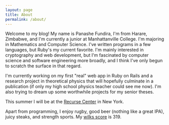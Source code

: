 ```yaml
---
layout: page
title: About
permalink: /about/
---
```


Welcome to my blog! My name is Panashe Fundira, I'm from Harare, Zimbabwe, and
I'm currently a junior at Manhattanville College. I'm majoring in
Mathematics and Computer Science. I've written programs in a few languages, but
Ruby's my current favorite. I'm mainly interested in cryptography and web
development, but I'm fascinated by computer science and software engineering
more broadly, and I think I've only begun to scratch the surface in that regard.

I'm currently working on my first "real" web app in Ruby on Rails and a research
project in theoretical physics that will hopefully culminate in a publication
(if only my high school physics teacher could see me now). I'm also trying to
dream up some worthwhile projects for my senior theses.

This summer I will be at the [Recurse Center][recurse] in New York.

Apart from programming, I enjoy rugby, good beer (nothing like a great IPA),
juicy steaks, and strength sports. My [wilks score][wilks] is 319.

[wilks]: https://en.wikipedia.org/wiki/Wilks_score
[recurse]: https://recurse.com
